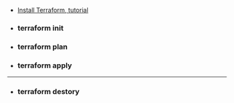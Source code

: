+ [Install Terraform, tutorial](https://learn.hashicorp.com/tutorials/terraform/install-cli?in=terraform/aws-get-started)
+ ### terraform init
+ ### terraform plan
+ ### terraform apply

-------------
+ ### terraform destory
